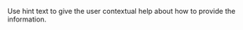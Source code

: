 <p class="abstract">Use hint text to give the user contextual help about how to provide the information.</p>
